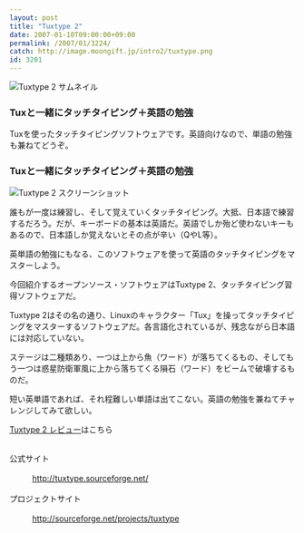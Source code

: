 ```yaml
---
layout: post
title: "Tuxtype 2"
date: 2007-01-10T09:00:00+09:00
permalink: /2007/01/3224/
catch: http://image.moongift.jp/intro2/tuxtype.png
id: 3201
---
```

 ![Tuxtype 2 サムネイル](http://image.moongift.jp/intro2/tuxtype.t.png "Tuxtype 2 サムネイル")
  

### Tuxと一緒にタッチタイピング＋英語の勉強
  
Tuxを使ったタッチタイピングソフトウェアです。英語向けなので、単語の勉強も兼ねてどうぞ。  
<!--more-->  

### Tuxと一緒にタッチタイピング＋英語の勉強
  

![Tuxtype 2 スクリーンショット](http://image.moongift.jp/intro2/tuxtype.png "Tuxtype 2 スクリーンショット")

  

誰もが一度は練習し、そして覚えていくタッチタイピング。大抵、日本語で練習するだろう。だが、キーボードの基本は英語だ。英語でしか殆ど使わないキーもあるので、日本語しか覚えないとその点が辛い（QやL等）。

  

英単語の勉強にもなる、このソフトウェアを使って英語のタッチタイピングをマスターしよう。

  

今回紹介するオープンソース・ソフトウェアはTuxtype 2、タッチタイピング習得ソフトウェアだ。

  

Tuxtype 2はその名の通り、Linuxのキャラクター「Tux」を操ってタッチタイピングをマスターするソフトウェアだ。各言語化されているが、残念ながら日本語には対応していない。

  

ステージは二種類あり、一つは上から魚（ワード）が落ちてくるもの、そしてもう一つは惑星防衛軍風に上から落ちてくる隕石（ワード）をビームで破壊するものだ。

  

短い英単語であれば、それ程難しい単語は出てこない。英語の勉強を兼ねてチャレンジしてみて欲しい。

  

[Tuxtype 2 レビュー](http://oss.moongift.jp/review/i-3226.html)はこちら

  
<dl>
<br><dt>公式サイト</dt>
<br><dd><a href="http://tuxtype.sourceforge.net/" target="_blank">http://tuxtype.sourceforge.net/</a></dd>
<br><dt>プロジェクトサイト</dt>
<br><dd><a href="http://sourceforge.net/projects/tuxtype" target="_blank">http://sourceforge.net/projects/tuxtype</a></dd>
<br>
</dl>